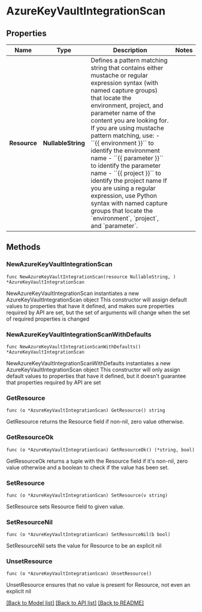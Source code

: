 # AzureKeyVaultIntegrationScan

## Properties

Name | Type | Description | Notes
------------ | ------------- | ------------- | -------------
**Resource** | **NullableString** | Defines a pattern matching string that contains either mustache or regular expression syntax (with named capture groups) that locate the environment, project, and parameter name of the content you are looking for.  If you are using mustache pattern matching, use:    - &#x60;&#x60;{{ environment }}&#x60;&#x60; to identify the environment name   - &#x60;&#x60;{{ parameter }}&#x60;&#x60; to identify the parameter name   - &#x60;&#x60;{{ project }}&#x60;&#x60; to identify the project name  If you are using a regular expression, use Python syntax with named capture groups that locate the &#x60;environment&#x60;, &#x60;project&#x60;, and &#x60;parameter&#x60;. | 

## Methods

### NewAzureKeyVaultIntegrationScan

`func NewAzureKeyVaultIntegrationScan(resource NullableString, ) *AzureKeyVaultIntegrationScan`

NewAzureKeyVaultIntegrationScan instantiates a new AzureKeyVaultIntegrationScan object
This constructor will assign default values to properties that have it defined,
and makes sure properties required by API are set, but the set of arguments
will change when the set of required properties is changed

### NewAzureKeyVaultIntegrationScanWithDefaults

`func NewAzureKeyVaultIntegrationScanWithDefaults() *AzureKeyVaultIntegrationScan`

NewAzureKeyVaultIntegrationScanWithDefaults instantiates a new AzureKeyVaultIntegrationScan object
This constructor will only assign default values to properties that have it defined,
but it doesn't guarantee that properties required by API are set

### GetResource

`func (o *AzureKeyVaultIntegrationScan) GetResource() string`

GetResource returns the Resource field if non-nil, zero value otherwise.

### GetResourceOk

`func (o *AzureKeyVaultIntegrationScan) GetResourceOk() (*string, bool)`

GetResourceOk returns a tuple with the Resource field if it's non-nil, zero value otherwise
and a boolean to check if the value has been set.

### SetResource

`func (o *AzureKeyVaultIntegrationScan) SetResource(v string)`

SetResource sets Resource field to given value.


### SetResourceNil

`func (o *AzureKeyVaultIntegrationScan) SetResourceNil(b bool)`

 SetResourceNil sets the value for Resource to be an explicit nil

### UnsetResource
`func (o *AzureKeyVaultIntegrationScan) UnsetResource()`

UnsetResource ensures that no value is present for Resource, not even an explicit nil

[[Back to Model list]](../README.md#documentation-for-models) [[Back to API list]](../README.md#documentation-for-api-endpoints) [[Back to README]](../README.md)


